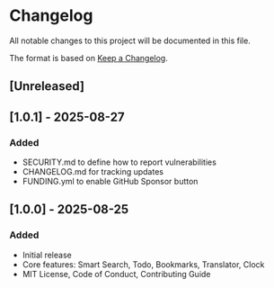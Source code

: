 # Changelog

All notable changes to this project will be documented in this file.

The format is based on [Keep a Changelog](https://keepachangelog.com/en/1.0.0/).

## [Unreleased]

## [1.0.1] - 2025-08-27
### Added
- SECURITY.md to define how to report vulnerabilities
- CHANGELOG.md for tracking updates
- FUNDING.yml to enable GitHub Sponsor button

## [1.0.0] - 2025-08-25
### Added
- Initial release
- Core features: Smart Search, Todo, Bookmarks, Translator, Clock
- MIT License, Code of Conduct, Contributing Guide
